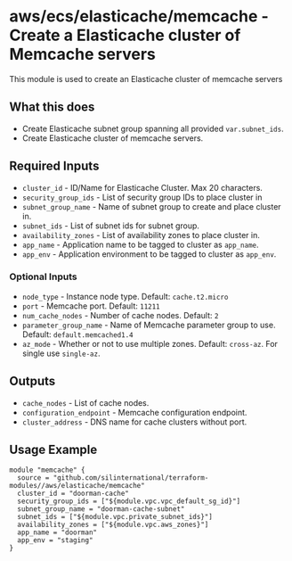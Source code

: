 # aws/ecs/elasticache/memcache - Create a Elasticache cluster of Memcache servers
This module is used to create an Elasticache cluster of memcache servers

## What this does

 - Create Elasticache subnet group spanning all provided `var.subnet_ids`.
 - Create Elasticache cluster of memcache servers.

## Required Inputs

 - `cluster_id` - ID/Name for Elasticache Cluster. Max 20 characters.
 - `security_group_ids` - List of security group IDs to place cluster in
 - `subnet_group_name` - Name of subnet group to create and place cluster in.
 - `subnet_ids` - List of subnet ids for subnet group.
 - `availability_zones` - List of availability zones to place cluster in.
 - `app_name` - Application name to be tagged to cluster as `app_name`.
 - `app_env` - Application environment to be tagged to cluster as `app_env`.

### Optional Inputs

 - `node_type` - Instance node type. Default: `cache.t2.micro`
 - `port` - Memcache port. Default: `11211`
 - `num_cache_nodes` - Number of cache nodes. Default: `2`
 - `parameter_group_name` - Name of Memcache parameter group to use. Default: `default.memcached1.4`
 - `az_mode` - Whether or not to use multiple zones. Default: `cross-az`. For single use `single-az`.

## Outputs

 - `cache_nodes` - List of cache nodes.
 - `configuration_endpoint` - Memcache configuration endpoint.
 - `cluster_address` - DNS name for cache clusters without port.

## Usage Example

```hcl
module "memcache" {
  source = "github.com/silinternational/terraform-modules//aws/elasticache/memcache"
  cluster_id = "doorman-cache"
  security_group_ids = ["${module.vpc.vpc_default_sg_id}"]
  subnet_group_name = "doorman-cache-subnet"
  subnet_ids = ["${module.vpc.private_subnet_ids}"]
  availability_zones = ["${module.vpc.aws_zones}"]
  app_name = "doorman"
  app_env = "staging"
}
```
